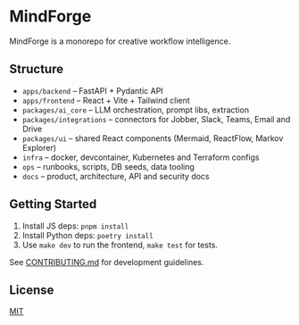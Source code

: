 # MindForge

MindForge is a monorepo for creative workflow intelligence.

## Structure
- `apps/backend` – FastAPI + Pydantic API
- `apps/frontend` – React + Vite + Tailwind client
- `packages/ai_core` – LLM orchestration, prompt libs, extraction
- `packages/integrations` – connectors for Jobber, Slack, Teams, Email and Drive
- `packages/ui` – shared React components (Mermaid, ReactFlow, Markov Explorer)
- `infra` – docker, devcontainer, Kubernetes and Terraform configs
- `ops` – runbooks, scripts, DB seeds, data tooling
- `docs` – product, architecture, API and security docs

## Getting Started
1. Install JS deps: `pnpm install`
2. Install Python deps: `poetry install`
3. Use `make dev` to run the frontend, `make test` for tests.

See [CONTRIBUTING.md](CONTRIBUTING.md) for development guidelines.

## License
[MIT](LICENSE)
